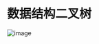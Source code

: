 # 数据结构二叉树

![image](https://user-images.githubusercontent.com/94158814/218251557-3e5fba5a-49f7-4277-ab09-04ccd075708b.png)

